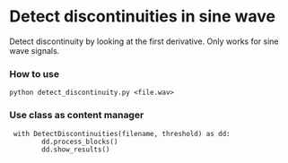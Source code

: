 # Detect discontinuities in sine wave
Detect discontinuity by looking at the first derivative. Only works for sine wave signals.

### How to use
```
python detect_discontinuity.py <file.wav>
```


### Use class as content manager
```
 with DetectDiscontinuities(filename, threshold) as dd:
        dd.process_blocks()
        dd.show_results()
```

